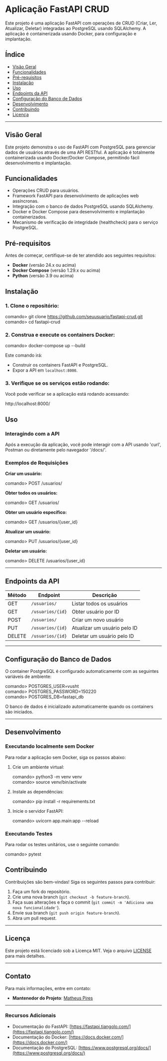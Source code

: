 # Aplicação FastAPI CRUD

Este projeto é uma aplicação FastAPI com operações de CRUD (Criar, Ler, Atualizar, Deletar) integradas ao PostgreSQL usando SQLAlchemy. A aplicação é containerizada usando Docker, para configuração e implantação.

## Índice

- [Visão Geral](#visão-geral)
- [Funcionalidades](#funcionalidades)
- [Pré-requisitos](#pré-requisitos)
- [Instalação](#instalação)
- [Uso](#uso)
- [Endpoints da API](#endpoints-da-api)
- [Configuração do Banco de Dados](#configuração-do-banco-de-dados)
- [Desenvolvimento](#desenvolvimento)
- [Contribuindo](#contribuindo)
- [Licença](#licença)

---

## Visão Geral

Este projeto demonstra o uso de FastAPI com PostgreSQL para gerenciar dados de usuários através de uma API RESTful. A aplicação é totalmente containerizada usando Docker/Docker Compose, permitindo fácil desenvolvimento e implantação.

## Funcionalidades

- Operações CRUD para usuários.
- Framework FastAPI para desenvolvimento de aplicações web assíncronas.
- Integração com o banco de dados PostgreSQL usando SQLAlchemy.
- Docker e Docker Compose para desenvolvimento e implantação containerizados.
- Mecanismo de verificação de integridade (healthcheck) para o serviço PostgreSQL.

## Pré-requisitos

Antes de começar, certifique-se de ter atendido aos seguintes requisitos:

- **Docker** (versão 24.x ou acima)
- **Docker Compose** (versão 1.29.x ou acima)
- **Python** (versão 3.9 ou acima)

## Instalação

### 1. Clone o repositório:

comando> git clone https://github.com/seuusuario/fastapi-crud.git  
comando> cd fastapi-crud

### 2. Construa e execute os containers Docker:

comando> docker-compose up --build

Este comando irá:
- Construir os containers FastAPI e PostgreSQL.
- Expor a API em `localhost:8000`.

### 3. Verifique se os serviços estão rodando:

Você pode verificar se a aplicação está rodando acessando:

http://localhost:8000/


## Uso

### Interagindo com a API

Após a execução da aplicação, você pode interagir com a API usando 'curl', Postman ou diretamente pelo navegador '/docs/'.
### Exemplos de Requisições

**Criar um usuário:**

comando> POST /usuarios/

**Obter todos os usuários:**

comando> GET /usuarios/

**Obter um usuário específico:**

comando> GET /usuarios/{user_id}

**Atualizar um usuário:**

comando> PUT /usuarios/{user_id}

**Deletar um usuário:**

comando> DELETE /usuarios/{user_id}

---

## Endpoints da API

| Método | Endpoint             | Descrição                    |
|--------|----------------------|------------------------------|
| GET    | `/usuarios/`          | Listar todos os usuários      |
| GET    | `/usuarios/{id}`      | Obter usuário por ID          |
| POST   | `/usuarios/`          | Criar um novo usuário         |
| PUT    | `/usuarios/{id}`      | Atualizar um usuário pelo ID  |
| DELETE | `/usuarios/{id}`      | Deletar um usuário pelo ID    |

---

## Configuração do Banco de Dados

O container PostgreSQL é configurado automaticamente com as seguintes variáveis de ambiente:

comando> POSTGRES_USER=vusht  
comando> POSTGRES_PASSWORD=150220  
comando> POSTGRES_DB=fastapi_db

O banco de dados é inicializado automaticamente quando os containers são iniciados.

---

## Desenvolvimento

### Executando localmente sem Docker

Para rodar a aplicação sem Docker, siga os passos abaixo:

1. Crie um ambiente virtual:

   comando> python3 -m venv venv  
   comando> source venv/bin/activate

2. Instale as dependências:

   comando> pip install -r requirements.txt

3. Inicie o servidor FastAPI:

   comando> uvicorn app.main:app --reload

### Executando Testes

Para rodar os testes unitários, use o seguinte comando:

comando> pytest

## Contribuindo

Contribuições são bem-vindas! Siga os seguintes passos para contribuir:

1. Faça um fork do repositório.
2. Crie uma nova branch (`git checkout -b feature-branch`).
3. Faça suas alterações e faça o commit (`git commit -m 'Adiciona uma nova funcionalidade'`).
4. Envie sua branch (`git push origin feature-branch`).
5. Abra um pull request.

---

## Licença

Este projeto está licenciado sob a Licença MIT. Veja o arquivo [LICENSE](LICENSE) para mais detalhes.

---

## Contato

Para mais informações, entre em contato:

- **Mantenedor do Projeto**: [Matheus Pires](https://github.com/Matheuspisil)

---

### Recursos Adicionais

- Documentação do FastAPI: [https://fastapi.tiangolo.com/](https://fastapi.tiangolo.com/)
- Documentação do Docker: [https://docs.docker.com/](https://docs.docker.com/)
- Documentação do PostgreSQL: [https://www.postgresql.org/docs/](https://www.postgresql.org/docs/)





